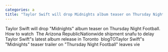 ```yaml
---
categories: a
title: "Taylor Swift will drop Midnights album teaser on Thursday Night Football How to watch  The Arizona Republic"
---
```

Taylor Swift will drop "Midnights" album teaser on Thursday Night Football. How to watch&nbsp;&nbsp;The Arizona RepublicNationwide shipment snafu to delay Taylor Swift"s latest album release in Toronto&nbsp;&nbsp;blogTOTaylor Swift"s "Midnights" teaser trailer on "Thursday Night Football" leaves vie